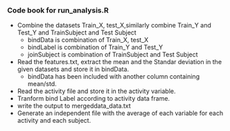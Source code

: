 ### Code book for run_analysis.R

* Combine the datasets Train_X, test_X,similarly combine Train_Y and Test_Y and TrainSubject and Test Subject
  + bindData is combination of Train_X, test_X
  + bindLabel is combination of Train_Y and Test_Y 
  + joinSubject is combination of TrainSubject and Test Subject
* Read the features.txt, extract the mean and the Standar deviation in the given datasets and store it in bindData.
  + bindData has been included with another column containing mean/std.
* Read the activity file and store it in the activity variable.
* Tranform bind Label according to activity data frame.
* write the output to mergeddata_data.txt
* Generate an independent file with the average of each variable for each activity and each subject.